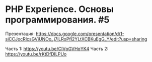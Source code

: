 # PHP Experience. Основы программирования. #5

Презентация: https://docs.google.com/presentation/d/1-siCCJocRlcsGViUNOo_j7iLRoPfI2YLtXCBKuEgG_Y/edit?usp=sharing

Часть 1: https://youtu.be/ClVpGVHqYK4
Часть 2: https://youtu.be/rKtDfDILPUo
